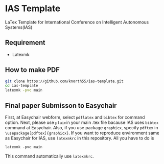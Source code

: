 # IAS Template

LaTex Template for International Conference on Intelligent Autonomous Systems(IAS)

## Requirement

- Latexmk

## How to make PDF

```bash
git clone https://github.com/knorth55/ias-template.git
cd ias-template
latexmk -pvc main
```

## Final paper Submisson to Easychair
First, at Easychair webform, select `pdflatex` and `bibtex` for command option.
Next, please use `plain`in your main .tex file bacause IAS uses `bibtex` command at Easychair. Also, if you use package `graphicx`, specify `pdftex` in `\usepackage[pdftex]{graphicx}`.
If you want to reproduce environment same as Easychair for IAS, use `latexmkrc` in this repository. All you have to do is
```
latexmk -pvc main
```
This command automatically use `latexmkrc`.
